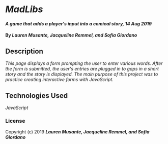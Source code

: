 # _MadLibs_

#### _A game that adds a player's input into a comical story, 14 Aug 2019_

#### By _**Lauren Musante, Jacqueline Remmel, and Sofia Giordano**_

## Description

_This page displays a form prompting the user to enter various words. After the form is submitted, the user's entries are plugged in to gaps in a short story and the story is displayed. The main purpose of this project was to practice creating interactive forms with JavaScript._

## Technologies Used

_JavaScript_

### License

Copyright (c) 2019 **_Lauren Musante, Jacqueline Remmel, and Sofia Giordano_**
